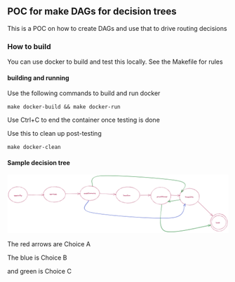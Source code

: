 ## POC for make DAGs for decision trees
This is a POC on how to create DAGs and use that to drive 
routing decisions

### How to build
You can use docker to build and test this locally.
See the Makefile for rules 

#### building and running
Use the following commands to build and run docker
```
make docker-build && make docker-run
```

Use Ctrl+C to end the container once testing is done

Use this to clean up post-testing
```
make docker-clean
```

#### Sample decision tree
![alt text for screen readers](tree.png "Text to show on mouseover")

The red arrows are Choice A

The blue is Choice B

and green is Choice C